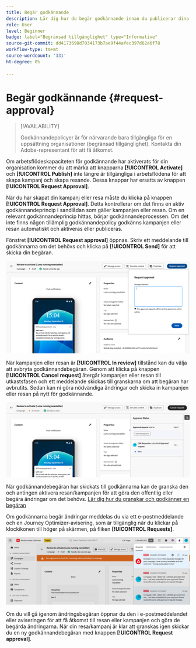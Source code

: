 ```yaml
---
title: Begär godkännande
description: Lär dig hur du begär godkännande innan du publicerar dina resor och kampanjer.
role: User
level: Beginner
badge: label="Begränsad tillgänglighet" type="Informative"
source-git-commit: dd4173698d7034173b7ae9f44afec397d62a6f78
workflow-type: tm+mt
source-wordcount: '331'
ht-degree: 0%

---
```



# Begär godkännande {#request-approval}

>[!AVAILABILITY]
>
> Godkännandepolicyer är för närvarande bara tillgängliga för en uppsättning organisationer (begränsad tillgänglighet). Kontakta din Adobe-representant för att få åtkomst.

Om arbetsflödeskapaciteten för godkännande har aktiverats för din organisation kommer du att märka att knapparna **[!UICONTROL Activate]** och **[!UICONTROL Publish]** inte längre är tillgängliga i arbetsflödena för att skapa kampanj och skapa resande. Dessa knappar har ersatts av knappen **[!UICONTROL Request Approval]**.

När du har skapat din kampanj eller resa måste du klicka på knappen **[!UICONTROL Request Approval]**. Detta kontrollerar om det finns en aktiv godkännandeprincip i sandlådan som gäller kampanjen eller resan. Om en relevant godkännandeprincip hittas, börjar godkännandeprocessen. Om det inte finns någon tillämplig godkännandepolicy godkänns kampanjen eller resan automatiskt och aktiveras eller publiceras.

Fönstret **[!UICONTROL Request approval]** öppnas. Skriv ett meddelande till godkännarna om det behövs och klicka på **[!UICONTROL Send]** för att skicka din begäran.

![](assets/approval-request.png)

När kampanjen eller resan är **[!UICONTROL In review]** tillstånd kan du välja att avbryta godkännandebegäran. Genom att klicka på knappen **[!UICONTROL Cancel request]** återgår kampanjen eller resan till utkastsfasen och ett meddelande skickas till granskarna om att begäran har avbrutits. Sedan kan ni göra nödvändiga ändringar och skicka in kampanjen eller resan på nytt för godkännande.

![](assets/approval-cancel.png)

När godkännandebegäran har skickats till godkännarna kan de granska den och antingen aktivera resan/kampanjen för att göra den offentlig eller begära ändringar om det behövs. [Lär dig hur du granskar och godkänner en begäran](review-approve-request.md)

Om godkännarna begär ändringar meddelas du via ett e-postmeddelande och en Journey Optimizer-avisering, som är tillgänglig när du klickar på klockikonen till höger på skärmen, på fliken **[!UICONTROL Requests]**.

![](assets/changes-requested.png)

Om du vill gå igenom ändringsbegäran öppnar du den i e-postmeddelandet eller aviseringen för att få åtkomst till resan eller kampanjen och göra de begärda ändringarna. När din resa/kampanj är klar att granskas igen skickar du en ny godkännandebegäran med knappen **[!UICONTROL Request approval]**.

